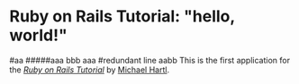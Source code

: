 # Ruby on Rails Tutorial: "hello, world!"
#aa
#####aaa bbb aaa
#redundant line aabb
This is the first application for the
[*Ruby on Rails Tutorial*](http://www.railstutorial.org/)
by [Michael Hartl](http://www.michaelhartl.com/).
